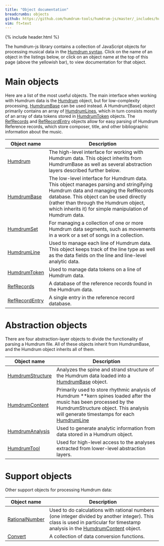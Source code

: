 ```yaml
---
title: "Object documentation"
breadcrumbs: objects
github: https://github.com/humdrum-tools/humdrum-js/master/_includes/humdrum-js
vim: ft=text
---
```


{% include header.html %}

The humdrum-js library contains a collection of JavaScript
objects for processing musical data in the <a target="_blank"
href="https://www.humdrum.org">Humdrum syntax</a>.  Click on the name
of an object in the listings below, or click on an object name at the
top of this page (above the yellowish bar), to view documentation for
that object.



# Main objects #

Here are a list of the most useful objects.  The main interface when
working with Humdrum data is the [Humdrum](/object/Humdrum) object, but
for low-complexity processing, [HumdrumBase](/object/HumdrumBase) can
be used instead.  A Humdrum[Base] object primarily contains an array of
[HumdrumLines](/object/HumdrumLine), which in turn consists mostly of an
array of data tokens stored in [HumdrumToken](/object/HumdrumToken)
objects.  The [RefRecords](/object/RefRecords) and
[RefRecordEntry](/object/RefRecordEntry) objects allow for easy parsing
of Humdrum Reference records, which store composer, title, and other
bibliographic information about the music.



Object name                             | Description
----------------------------------------|----------------
[Humdrum](/object/Humdrum)              | The high-level interface for working with Humdrum data.  This object inherits from HumdrumBase as well as several abstraction layers described further below.
[HumdrumBase](/object/HumdrumBase)      | The low-level interface for Humdrum data.  This object manages parsing and stringifying Humdrum data and managing the RefRecords database.  This object can be used directly (rather than through the Humdrum object, which inherits it) for simple manipulation of Humdrum data.
[HumdrumSet](/object/HumdrumSet)        | For managing a collection of one or more Humdrum data segments, such as movements in a work or a set of songs in a collection.
[HumdrumLine](/object/HumdrumLine)      | Used to manage each line of Humdrum data.  This object keeps track of the line type as well as the data fields on the line and line-level analytic data.
[HumdrumToken](/object/HumdrumToken)    | Used to manage data tokens on a line of Humdrum data.
[RefRecords](/object/RefRecords)        | A database of the reference records found in the Humdrum data.
[RefRecordEntry](/object/RefRecordEntry)| A single entry in the reference record database.


# Abstraction objects #

There are four abstraction-layer objects to divide the functionality of
parsing a Humdrum file.  All of these objects inherit from HumdrumBase,
and the Humdrum object inherits all of them.


Object name                                    | Description
-----------------------------------------------|----------------
[HumdrumStructure](/object/HumdrumStructure)   | Analyzes the spine and strand structure of the Humdrum data loaded into a [HumdrumBase](/object/HumdrumBase) object.
[HumdrumContent](/object/HumdrumContent)       | Primarily used to store rhythmic analysis of Humdrum \*\*kern spines loaded after the music has been processed by the HumdrumStructure object.  This analysis will generate timestamps for each [HumdrumLine](/object/HumdrumLine)
[HumdrumAnalysis](/object/HumdrumAnalysis)     | Used to generate analytic information from data stored in a Humdrum object.
[HumdrumTool](/object/HumdrumTool)             | Used for high-level access to the analyses extracted from lower-level abstraction layers.


# Support objects #

Other support objects for processing Humdrum data:



Object name                                    | Description
-----------------------------------------------|----------------
[RationalNumber](/object/RationalNumber)       | Used to do calculations with rational numbers (one integer divided by another integer).  This class is used in particular for timestamp analysis in the [HumdrumContent](/object/HumdrumContent) object.
[Convert](/object/Convert)                     | A collection of data conversion functions.



